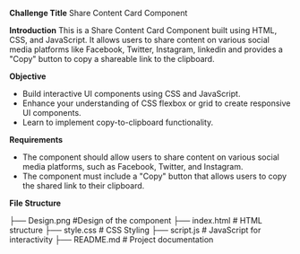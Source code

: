 **Challenge Title**
Share Content Card Component

**Introduction**
This is a Share Content Card Component built using HTML, CSS, and JavaScript. It allows users to share content on various social media platforms like Facebook, Twitter, Instagram, linkedin and provides a "Copy" button to copy a shareable link to the clipboard.

**Objective**

- Build interactive UI components using CSS and JavaScript.
- Enhance your understanding of CSS flexbox or grid to create responsive UI components.
- Learn to implement copy-to-clipboard functionality.

**Requirements**

- The component should allow users to share content on various social media platforms, such as Facebook, Twitter, and Instagram.
- The component must include a "Copy" button that allows users to copy the shared link to their clipboard.

**File Structure**

├── Design.png #Design of the component
├── index.html # HTML structure
├── style.css # CSS Styling
├── script.js # JavaScript for interactivity
├── README.md # Project documentation
